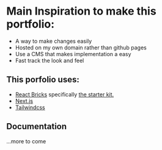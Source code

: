 # Main Inspiration to make this portfolio:
- A way to make changes easily
- Hosted on my own domain rather than github pages
- Use a CMS that makes implementation a easy
- Fast track the look and feel

## This porfolio uses:
- [React Bricks](https://reactbricks.com) specifically [the starter kit.](https://github.com/reactbricks/nextjs-starter-reactbricks-tailwind)
- [Next.js](https://nextjs.org/docs)
- [Tailwindcss](https://tailwindcss.com/docs/installation)

## Documentation
...more to come
